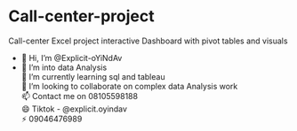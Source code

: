 # Call-center-project
Call-center Excel project interactive Dashboard with pivot tables and visuals 
<ul>
  <li>
    👋 Hi, I’m @Explicit-oYiNdAv
  </li>
  <li>
    👀 I’m into data Analysis
    <br/>🌱 I’m currently learning sql and tableau
    <br/> 💞 I’m looking to collaborate on complex data Analysis work
    <br/> 📫 Contact me on 08105598188
    <br/> 😄 Tiktok - @explicit.oyindav
    <br/> ⚡ 09046476989
  </li>
</ul>






